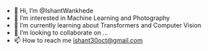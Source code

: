 - 👋 Hi, I’m @IshantWankhede
- 👀 I’m interested in Machine Learning and Photography
- 🌱 I’m currently learning about Transformers and Computer Vision
- 💞️ I’m looking to collaborate on ...
- 📫 How to reach me ishant30oct@gmail.com

<!---
IshantWankhede/IshantWankhede is a ✨ special ✨ repository because its `README.md` (this file) appears on your GitHub profile.
You can click the Preview link to take a look at your changes.
--->
